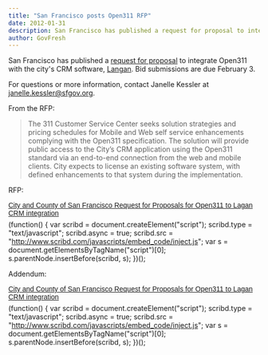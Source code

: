 ```yaml
---
title: "San Francisco posts Open311 RFP"
date: 2012-01-31
description: San Francisco has published a request for proposal to integrate Open311 with the city's CRM software, Langan. Bid submissions are due February 3.
author: GovFresh
---
```


San Francisco has published a <a href="http://mission.sfgov.org/OCABidPublication/BidDetail.aspx?K=5045">request for proposal</a> to integrate Open311 with the city's CRM software, <a href="http://lagan.com/government-crm-overview.aspx">Langan</a>. Bid submissions are due February 3.

For questions or more information, contact Janelle Kessler at janelle.kessler@sfgov.org.

From the RFP:

<blockquote>The 311 Customer Service Center seeks solution strategies and pricing schedules for Mobile and Web self service enhancements complying with the Open311 specification. The solution will provide public access to the City’s CRM application using the Open311 standard via an end-to-end connection from the web and mobile clients. City expects to license an existing software system, with defined enhancements to that system during the implementation.</blockquote>

RFP:

<a title="View City and County of San Francisco Request for Proposals for Open311 to Lagan CRM integration on Scribd" href="http://www.scribd.com/doc/80052312/City-and-County-of-San-Francisco-Request-for-Proposals-for-Open311-to-Lagan-CRM-integration" style="margin:12px auto 6px;font-family:Helvetica, Arial, Sans-serif;font-style:normal;font-variant:normal;font-weight:normal;font-size:14px;line-height:normal;font-size-adjust:none;font-stretch:normal;display:block;text-decoration:underline;">City and County of San Francisco Request for Proposals for Open311 to Lagan CRM integration</a>(function() { var scribd = document.createElement("script"); scribd.type = "text/javascript"; scribd.async = true; scribd.src = "http://www.scribd.com/javascripts/embed_code/inject.js"; var s = document.getElementsByTagName("script")[0]; s.parentNode.insertBefore(scribd, s); })();

Addendum:

<a title="View City and County of San Francisco Request for Proposals for Open311 to Lagan CRM integration on Scribd" href="http://www.scribd.com/doc/80053652/City-and-County-of-San-Francisco-Request-for-Proposals-for-Open311-to-Lagan-CRM-integration" style="margin:12px auto 6px;font-family:Helvetica, Arial, Sans-serif;font-style:normal;font-variant:normal;font-weight:normal;font-size:14px;line-height:normal;font-size-adjust:none;font-stretch:normal;display:block;text-decoration:underline;">City and County of San Francisco Request for Proposals for Open311 to Lagan CRM integration</a>(function() { var scribd = document.createElement("script"); scribd.type = "text/javascript"; scribd.async = true; scribd.src = "http://www.scribd.com/javascripts/embed_code/inject.js"; var s = document.getElementsByTagName("script")[0]; s.parentNode.insertBefore(scribd, s); })();
